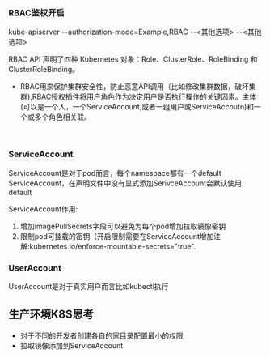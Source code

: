 ### RBAC鉴权开启

kube-apiserver --authorization-mode=Example,RBAC --<其他选项> --<其他选项>

RBAC API 声明了四种 Kubernetes 对象：Role、ClusterRole、RoleBinding 和 ClusterRoleBinding。

-   RBAC用来保护集群安全性，防止恶意API调用（比如修改集群数据，破坏集群),RBAC授权插件将用户角色作为决定用户是否执行操作的关键因素。主体(可以是一个人，一个ServiceAccount,或者一组用户或ServiceAccoutn)和一个或多个角色相关联。

[  
](https://www.notion.so/40a55991271246d999fd8129cbff859d)

### ServiceAccount

ServiceAccount是对于pod而言，每个namespace都有一个default ServiceAccount，在声明文件中没有显式添加SerivceAccount会默认使用default

ServiceAccount作用:

1.  增加imagePullSecrets字段可以避免为每个pod增加拉取镜像密钥
2.  限制pod可挂载的密钥（开启限制需要在ServiceAccount增加注解:kubernetes.io/enforce-mountable-secrets="true".

### UserAccount

UserAccount是对于真实用户而言比如kubectl执行

## 生产环境K8S思考

-   对于不同的开发者创建各自的家目录配置最小的权限
-   拉取镜像添加到ServiceAccount